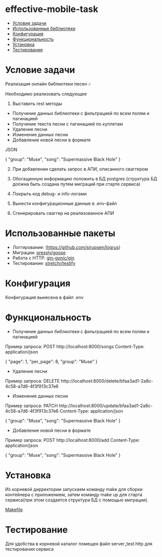 # effective-mobile-task
- [Условие задачи](#task)
- [Использованные библиотеки](#libs)
- [Конфигурация](#config)
- [Функциональность](#func)
- [Установка](#management)
- [Тестирование](#test)

# Условие задачи <a name="task"/>

Реализация онлайн библиотеки песен 🎶

Необходимо реализовать следующее

1. Выставить rest методы
- Получение данных библиотеки с фильтрацией по всем полям и пагинацией
- Получение текста песни с пагинацией по куплетам
- Удаление песни
- Изменение данных песни
- Добавление новой песни в формате

JSON

{
 "group": "Muse",
 "song": "Supermassive Black Hole"
}


2. При добавлении сделать запрос в АПИ, описанного сваггером

3. Обогащенную информацию положить в БД postgres (структура БД должна быть создана путем миграций при старте сервиса)
4. Покрыть код debug- и info-логами
5. Вынести конфигурационные данные в .env-файл
6. Сгенерировать сваггер на реализованное АПИ


# Использованные пакеты <a name="libs"/>

- Логгирование: (https://github.com/sirupsen/logrus)
- Миграции: [pressly/goose](https://github.com/pressly/goose)
- Работа с HTTP: [gin-gonic/gin](https://github.com/gin-gonic/gin)
- Тестирование: [stretchr/testify](https://github.com/stretchr/testify)

# Конфигурация <a name="config"/>

Конфигурация вынесена в файл .env

# Функциональность <a name="func">

- Получение данных библиотеки с фильтрацией по всем полям и пагинацией

Пример запроса:
POST http://localhost:8000/songs
Content-Type: application/json

{
    "page": 1,
    "per_page": 8,
    "group": "Muse"
}

- Удаление песни

Пример запроса:
DELETE http://localhost:8000/delete/bfaa3ad1-2a8c-4c58-a7d6-4f3f913c37e6

- Изменение данных песни

Пример запроса:
PATCH http://localhost:8000/update/bfaa3ad1-2a8c-4c58-a7d6-4f3f913c37e6
Content-Type: application/json

{
 "group": "Muse",
 "song": "Supermassive Black Hole"
}

- Добавление новой песни в формате

Пример запроса:
POST http://localhost:8000/add
Content-Type: application/json

{
 "group": "Muse",
 "song": "Supermassive Black Hole"
}

# Установка <a name="management"/>

Из корневой дирректории запускаем команду make для сборки контейнера с приложением,
затем команду make up для старта сервиса(при этом создается структура БД с помощью миграции).

[Makefile](Makefile) 
  
# Тестирование <a name="test"/>

Для удобства в корневой каталог помещен файл server_test.http для тестирования сервиса